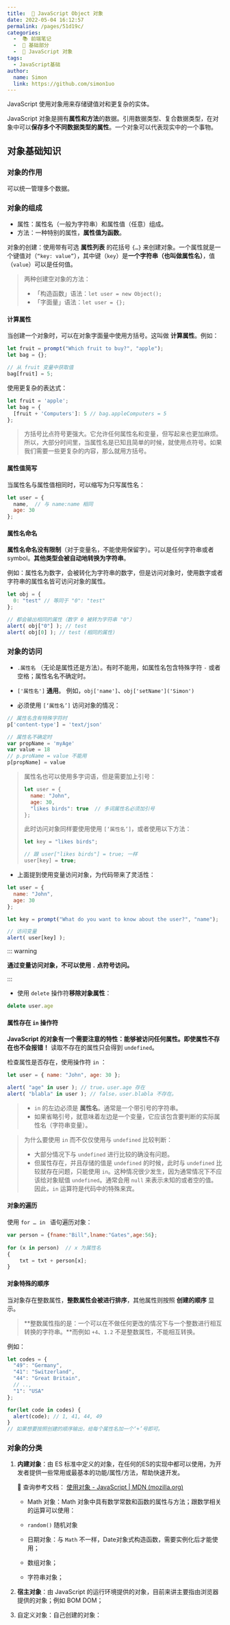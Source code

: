 ```yaml
---
title:  🔐 JavaScript Object 对象
date: 2022-05-04 16:12:57
permalink: /pages/51d19c/
categories:
  -  📚 前端笔记
  -  🚶 基础部分
  -  📒 JavaScript 对象
tags:
  - JavaScript基础
author: 
  name: Simon
  link: https://github.com/simon1uo
---
```

JavaScript 使用对象用来存储键值对和更复杂的实体。

JavaScript 对象是拥有**属性和方法**的数据。引用数据类型、复合数据类型，在对象中可以**保存多个不同数据类型的属性**。一个对象可以代表现实中的一个事物。



## 对象基础知识

### 对象的作用

可以统一管理多个数据。

### 对象的组成

+ 属性：属性名（一般为字符串）和属性值（任意）组成。
+ 方法：一种特别的属性，**属性值为函数**。

对象的创建：使用带有可选 **属性列表** 的花括号 `{…}` 来创建对象。一个属性就是一个键值对（`“key: value”`），其中键（`key`）是**一个字符串（也叫做属性名）**，值（`value`）可以是任何值。

> 两种创建空对象的方法：
>
> + 「构造函数」语法：`let user = new Object();`
> + 「字面量」语法：`let user = {}; `

#### 计算属性

当创建一个对象时，可以在对象字面量中使用方括号。这叫做 **计算属性**。例如：
```js
let fruit = prompt("Which fruit to buy?", "apple");
let bag = {};

// 从 fruit 变量中获取值
bag[fruit] = 5;
```

使用更复杂的表达式：

```js
let fruit = 'apple';
let bag = {
  [fruit + 'Computers']: 5 // bag.appleComputers = 5
};
```

>  方括号比点符号更强大。它允许任何属性名和变量，但写起来也更加麻烦。所以，大部分时间里，当属性名是已知且简单的时候，就使用点符号。如果我们需要一些更复杂的内容，那么就用方括号。



#### 属性值简写

当属性名与属性值相同时，可以缩写为只写属性名：

```js
let user = {
  name,  // 与 name:name 相同
  age: 30
};
```



#### 属性名命名

**属性名命名没有限制**（对于变量名，不能使用保留字）。可以是任何字符串或者 symbol。**其他类型会被自动地转换为字符串**。

例如：属性名为数字，会被转化为字符串的数字，但是访问对象时，使用数字或者字符串的属性名皆可访问对象的属性。
```js
let obj = {
  0: "test" // 等同于 "0": "test"
};

// 都会输出相同的属性（数字 0 被转为字符串 "0"）
alert( obj["0"] ); // test
alert( obj[0] ); // test (相同的属性)
```







### 对象的访问

+ `.属性名` （无论是属性还是方法）。有时不能用，如属性名包含特殊字符 `-` 或者空格；属性名名不确定时。
+ `['属性名']` **通用**。 例如，`obj['name']`、`obj['setName']('Simon')`



+ 必须使用 `[‘属性名’]` 访问对象的情况：

```js
// 属性名含有特殊字符时
p['content-type'] = 'text/json'

// 属性名不确定时
var propName = 'myAge'
var value = 18
// p.proName = value 不能用
p[propName] = value
```

> 属性名也可以使用多字词语，但是需要加上引号：
>
> ```js
> let user = {
>   name: "John",
>   age: 30,
>   "likes birds": true  // 多词属性名必须加引号
> };
> ```
>
> 此时访问对象同样要使用使用 `[‘属性名’]`，或者使用以下方法：
> ```js
> let key = "likes birds";
> 
> // 跟 user["likes birds"] = true; 一样
> user[key] = true;
> ```



+ 上面提到使用变量访问对象，为代码带来了灵活性：

```js
let user = {
  name: "John",
  age: 30
};

let key = prompt("What do you want to know about the user?", "name");

// 访问变量
alert( user[key] ); 
```

::: warning

**通过变量访问对象，不可以使用 `.` 点符号访问。**

:::



+ 使用 `delete` 操作符**移除对象属性**：

```js
delete user.age
```



#### 属性存在 `in` 操作符

**JavaScript 的对象有一个需要注意的特性：能够被访问任何属性。即使属性不存在也不会报错！** 读取不存在的属性只会得到 `undefined`。

检查属性是否存在，使用操作符 `in` ：

```js
let user = { name: "John", age: 30 };

alert( "age" in user ); // true，user.age 存在
alert( "blabla" in user ); // false，user.blabla 不存在。
```

> + `in` 的左边必须是 **属性名**。通常是一个带引号的字符串。
> + 如果省略引号，就意味着左边是一个变量，它应该包含要判断的实际属性名（字符串变量）。



> 为什么要使用 `in` 而不仅仅使用与 `undefined` 比较判断：
>
> + 大部分情况下与 `undefined` 进行比较的确没有问题。
> + 但属性存在，并且存储的值是 `undefined` 的时候，此时与 `undefined` 比较就存在问题，只能使用 `in`。这种情况很少发生，因为通常情况下不应该给对象赋值 `undefined`。通常会用 `null` 来表示未知的或者空的值。因此，`in` 运算符是代码中的特殊来宾。



#### 对象的遍历

使用 `for … in ` 语句遍历对象：

```js
var person = {fname:"Bill",lname:"Gates",age:56}; 
 
for (x in person)  // x 为属性名
{
    txt = txt + person[x];
}
```



#### 对象特殊的顺序

当对象存在整数属性，**整数属性会被进行排序**，其他属性则按照 **创建的顺序** 显示。

> **整数属性指的是：一个可以在不做任何更改的情况下与一个整数进行相互转换的字符串。**而例如 `+4`、`1.2` 不是整数属性，不能相互转换。

例如：

```js
let codes = {
  "49": "Germany",
  "41": "Switzerland",
  "44": "Great Britain",
  // ..,
  "1": "USA"
};

for(let code in codes) {
  alert(code); // 1, 41, 44, 49
}
// 如果想要按照创建的顺序输出，给每个属性名加一个‘+’号即可。
```





### 对象的分类

1. **内建对象**：由 ES 标准中定义的对象，在任何的ES的实现中都可以使用，为开发者提供一些常用或最基本的功能/属性/方法，帮助快速开发。

   📁 查询参考文档： [使用对象 - JavaScript | MDN (mozilla.org)](https://developer.mozilla.org/zh-CN/docs/Web/JavaScript/Guide/Working_with_Objects)

   + Math 对象：Math 对象中具有数学常数和函数的属性与方法；跟数学相关的运算可以使用：

   + `random()` 随机对象

   + 日期对象：与 `Math` 不一样，Date对象式构造函数，需要实例化后才能使用；

   + 数组对象；

   + 字符串对象；

2. **宿主对象**：由 JavaScript 的运行环境提供的对象，目前来讲主要指由浏览器提供的对象；例如 BOM DOM；

3. 自定义对象：自己创建的对象：  







